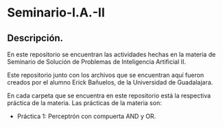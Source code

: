 # Seminario-I.A.-II

## Descripción.

En este repositorio se encuentran las actividades hechas en la materia de Seminario de Solución de Problemas de Inteligencia Artificial II.

Este repositorio junto con los archivos que se encuentran aquí fueron creados por el alumno Erick Bañuelos, de la Universidad de Guadalajara.

En cada carpeta que se encuentra en este repositorio está la respectiva práctica de la materia.
Las prácticas de la materia son:

 - Práctica 1: Perceptrón con compuerta AND y OR.

